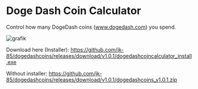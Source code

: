 # Doge Dash Coin Calculator
Control how many DogeDash coins (www.dogedash.com) you spend.

![grafik](![image](https://user-images.githubusercontent.com/13134932/169420790-9bfdb500-159a-4a0e-86b6-fbbb3fbcdaff.png))

Download here (Installer): https://github.com/jk-85/dogedashcoins/releases/download/v1.0.1/dogedashcoincalculator_install.exe

Without installer: https://github.com/jk-85/dogedashcoins/releases/download/v1.0.1/dogedashcoins_v1.0.1.zip

